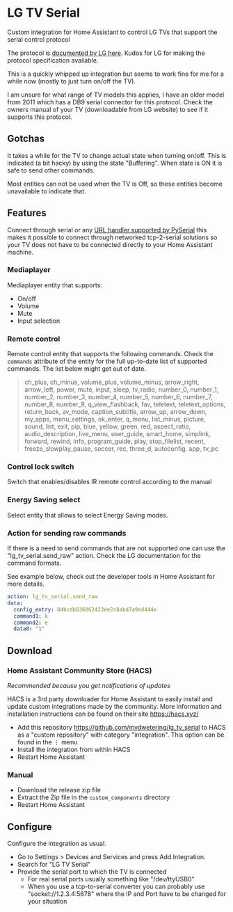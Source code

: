 # LG TV Serial

Custom integration for Home Assistant to control LG TVs that support the serial control protocol

The protocol is [documented by LG here](https://www.lg.com/ca_en/support/product-support/troubleshoot/help-library/cs-CT20098005-20153058982994/). Kudos for LG for making the protocol specification available.

This is a quickly whipped up integration but seems to work fine for me for a while now (mostly to just turn on/off the TV).

I am unsure for what range of TV models this applies, I have an older model from 2011 which has a DB9 serial connector for this protocol. Check the owners manual of your TV (downloadable from LG website) to see if it supports this protocol.

## Gotchas

It takes a while for the TV to change actual state when turning on/off. This is indicated (a bit hacky) by using the state "Buffering". When state is ON it is safe to send other commands.

Most entities can not be used when the TV is Off, so these entities become unavailable to indicate that.

## Features

Connect through serial or any [URL handler supported by PySerial](https://pyserial.readthedocs.io/en/latest/url_handlers.html) this makes it possible to connect through networked tcp-2-serial solutions so your TV does not have to be connected directly to your Home Assistant machine.

### Mediaplayer

Mediaplayer entity that supports:

* On/off
* Volume
* Mute
* Input selection

### Remote control

Remote control entity that supports the following commands. Check the `commands` attribute of the entity for the full up-to-date list of supported commands. The list below might get out of date.

>ch_plus, ch_minus, volume_plus, volume_minus, arrow_right, arrow_left, power, mute, input, sleep, tv_radio, number_0, number_1, number_2, number_3, number_4, number_5, number_6, number_7, number_8, number_9, q_view_flashback, fav, teletext, teletext_options, return_back, av_mode, caption_subtitle, arrow_up, arrow_down, my_apps, menu_settings, ok_enter, q_menu, list_minus, picture, sound, list, exit, pip, blue, yellow, green, red, aspect_ratio, audio_description, live_menu, user_guide, smart_home, simplink, forward, rewind, info, program_guide, play, stop_filelist, recent, freeze_slowplay_pause, soccer, rec, three_d, autoconfig, app, tv_pc

### Control lock switch

Switch that enables/disables IR remote control according to the manual

### Energy Saving select

Select entity that allows to select Energy Saving modes.

### Action for sending raw commands

If there is a need to send commands that are not supported one can use the "lg_tv_serial.send_raw" action. Check the LG documentation for the command formats.

See example below, check out the developer tools in Home Assistant for more details.

```yaml
action: lg_tv_serial.send_raw
data:
  config_entry: 84bcdb836062423ee2c8abd7a9ed444e
  command1: k
  command2: e
  data0: "1"
```

## Download

### Home Assistant Community Store (HACS)

*Recommended because you get notifications of updates*

HACS is a 3rd party downloader for Home Assistant to easily install and update custom integrations made by the community. More information and installation instructions can be found on their site https://hacs.xyz/

* Add this repository https://github.com/mvdwetering/lg_tv_serial to HACS as a "custom repository" with category "integration". This option can be found in the ⋮ menu
* Install the integration from within HACS
* Restart Home Assistant

### Manual

* Download the release zip file
* Extract the Zip file in the `custom_components` directory
* Restart Home Assistant

## Configure

Configure the integration as usual.

* Go to Settings > Devices and Services and press Add Integration.
* Search for "LG TV Serial"
* Provide the serial port to which the TV is connected
  * For real serial ports usually something like "/dev/ttyUSB0"
  * When you use a tcp-to-serial converter you can probably use "socket://1.2.3.4:5678" where the IP and Port have to be changed for your situation

